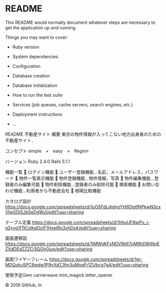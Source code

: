 # README

This README would normally document whatever steps are necessary to get the
application up and running.

Things you may want to cover:

* Ruby version

* System dependencies

* Configuration

* Database creation

* Database initialization

* How to run the test suite

* Services (job queues, cache servers, search engines, etc.)

* Deployment instructions

* ...


README
不動産サイト
概要
東京の物件情報が入ってこない地方出身者のための不動産サイト．

コンセプト
simple　×　easy　×　Region

バージョン
Ruby 2.4.0 Rails 5.1.1

機能一覧
	ログイン機能
	ユーザー登録機能...名前，メールアドレス，パスワード
	物件一覧表示機能
	物件登録機能...物件情報，写真
	物件編集機能...登録者のみ編集可能
	物件削除機能...登録者のみ削除可能
	検索機能
	お問い合わせ機能...利用者から不動産会社
	相場比較機能

カタログ設計
https://docs.google.com/spreadsheets/d/1uO5FdLdjghgYH6DlstfNPkwN3cxVlwGDiSJbSeDgWJI/edit?usp=sharing

テーブル定義
https://docs.google.com/spreadsheets/d/1hhuUF8wPo_j-q2yvg1fTtCs9qjDcIF1HxeIRo3yhDsA/edit?usp=sharing

画面遷移図
https://docs.google.com/spreadsheets/d/1jMWgKFyNDV9k67oM9hD9hNnEZXdDEdZZZCi3QGhGjuo/edit?usp=sharing

画面ワイヤーフレーム
https://docs.google.com/spreadsheets/d/1gr-MDQoku5PC8wdw1P9yXd7_1fm3uMnqFr1ZUbcg7g4/edit?usp=sharing

使用予定Gem
carrierwave
mini_magick
letter_opener

© 2018 GitHub, In